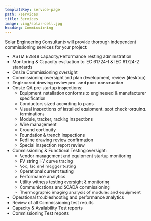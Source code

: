 ```yaml
---
templateKey: service-page
path: /services
title: Services
image: /img/solar-cell.jpg
heading: Commissioning
---
```

Solar Engineering Consultants will provide thorough independent commissioning services for
your project:

* ASTM E2848 Capacity/Performance Testing administration
* Monitoring & Capacity evaluation to IEC 61724-1 & IEC 61724-2 standards
* Onsite Commissioning oversight
* Commissioning oversight and plan development, review (desktop)
* Engineered drawing review pre- and post-construction
* Onsite QA pre-startup inspections:
  * Equipment installation conforms to engineered & manufacturer specification
  * Conductors sized according to plans
  * Visual inspections of installed equipment, spot check torquing, terminations
  * Module, tracker, racking inspections
  * Wire management
  * Ground continuity
  * Foundation & trench inspections
  * Redline drawing review confirmation
  * Special inspection report review
* Commissioning & Functional Testing oversight:
  * Vendor management and equipment startup monitoring
  * PV string I-V curve tracing
  * Voc, Isc and megger testing
  * Operational current testing
  * Performance analytics
  * Utility witness testing oversight & monitoring
  * Communications and SCADA commissioning
  * Thermographic imaging analysis of modules and equipment
* Operational troubleshooting and performance analytics
* Review of all Commissioning test results
* Capacity & Availability Test reports
* Commissioning Test reports
